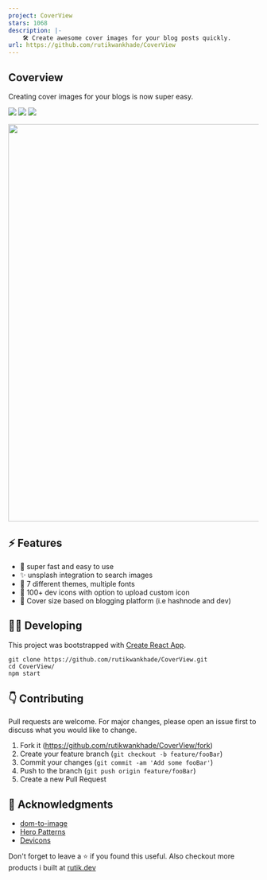 ```yaml
---
project: CoverView
stars: 1068
description: |-
    🛠 Create awesome cover images for your blog posts quickly.
url: https://github.com/rutikwankhade/CoverView
---
```




## Coverview
Creating cover images for your blogs is now super easy.
<p>
<a href="https://github.com/rutikwankhade/CoverView"><img src="https://img.shields.io/github/stars/rutikwankhade/CoverView.svg?style=social&label=Star"></a>
<a href="https://github.com/rutikwankhade/CoverView"><img src="https://badges.frapsoft.com/os/v1/open-source.svg?v=103"></a>
<a href="https://lbesson.mit-license.org"><img src="https://img.shields.io/badge/License-MIT-blue.svg"></a>



</p>




<img src="https://gist.github.com/user-attachments/assets/1d1c1833-29bc-45d6-97dd-e26c2d1019cb
" height="auto" width="800px"  margin="20px">



 


## ⚡ Features
- 🚀 super fast and easy to use
- ✨ unsplash integration to search images
- 🌈 7 different themes, multiple fonts
- 🌠 100+ dev icons with option to upload custom icon
- 💾 Cover size based on blogging platform (i.e hashnode and dev)

## 👩‍💻 Developing
This project was bootstrapped with [Create React App](https://github.com/facebook/create-react-app).



```shell
git clone https://github.com/rutikwankhade/CoverView.git
cd CoverView/
npm start
```


## 👇 Contributing
Pull requests are welcome. For major changes, please open an issue first to discuss what you would like to change.


1. Fork it (<https://github.com/rutikwankhade/CoverView/fork>)
2. Create your feature branch (`git checkout -b feature/fooBar`)
3. Commit your changes (`git commit -am 'Add some fooBar'`)
4. Push to the branch (`git push origin feature/fooBar`)
5. Create a new Pull Request


## 🙏 Acknowledgments
- [dom-to-image](https://github.com/tsayen/dom-to-image)
- [Hero Patterns](https://www.heropatterns.com/)
- [Devicons](https://github.com/devicons/devicon)

Don't forget to leave a ⭐ if you found this useful. Also checkout more products i built at [rutik.dev](https://rutik.dev)



